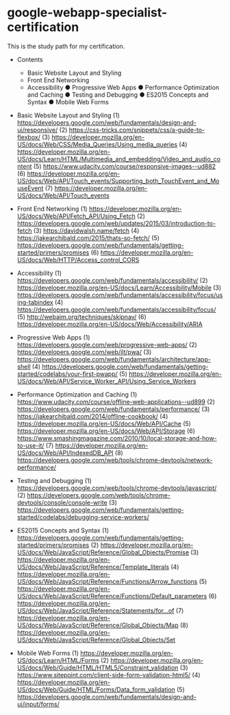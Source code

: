 # google-webapp-specialist-certification
This is the study path for my certification.

- Contents
	- Basic Website Layout and Styling
	- Front End Networking
	- Accessibility
	 ● Progressive Web Apps
	 ● Performance Optimization and Caching
	 ● Testing and Debugging
	 ● ES2015 Concepts and Syntax
	 ● Mobile Web Forms

- Basic Website Layout and Styling
	(1) https://developers.google.com/web/fundamentals/design-and-ui/responsive/
	(2) https://css-tricks.com/snippets/css/a-guide-to-flexbox/
	(3) https://developer.mozilla.org/en-US/docs/Web/CSS/Media_Queries/Using_media_queries
	(4) https://developer.mozilla.org/en-US/docs/Learn/HTML/Multimedia_and_embedding/Video_and_audio_content
	(5) https://www.udacity.com/course/responsive-images--ud882
	(6) https://developer.mozilla.org/en-US/docs/Web/API/Touch_events/Supporting_both_TouchEvent_and_MouseEvent
	(7) https://developer.mozilla.org/en-US/docs/Web/API/Touch_events

- Front End Networking
	(1) https://developer.mozilla.org/en-US/docs/Web/API/Fetch_API/Using_Fetch
	(2) https://developers.google.com/web/updates/2015/03/introduction-to-fetch
	(3) https://davidwalsh.name/fetch
	(4) https://jakearchibald.com/2015/thats-so-fetch/
	(5) https://developers.google.com/web/fundamentals/getting-started/primers/promises
	(6) https://developer.mozilla.org/en-US/docs/Web/HTTP/Access_control_CORS

- Accessibility
	(1) https://developers.google.com/web/fundamentals/accessibility/
	(2) https://developer.mozilla.org/en-US/docs/Learn/Accessibility/Mobile
	(3) https://developers.google.com/web/fundamentals/accessibility/focus/using-tabindex
	(4) https://developers.google.com/web/fundamentals/accessibility/focus/
	(5) http://webaim.org/techniques/skipnav/
	(6) https://developer.mozilla.org/en-US/docs/Web/Accessibility/ARIA

- Progressive Web Apps
	(1) https://developers.google.com/web/progressive-web-apps/
	(2) https://developers.google.com/web/ilt/pwa/
	(3) https://developers.google.com/web/fundamentals/architecture/app-shell
	(4) https://developers.google.com/web/fundamentals/getting-started/codelabs/your-first-pwapp/
	(5) https://developer.mozilla.org/en-US/docs/Web/API/Service_Worker_API/Using_Service_Workers

- Performance Optimization and Caching
	(1) https://www.udacity.com/course/offline-web-applications--ud899
	(2) https://developers.google.com/web/fundamentals/performance/
	(3) https://jakearchibald.com/2014/offline-cookbook/
	(4) https://developer.mozilla.org/en-US/docs/Web/API/Cache
	(5) https://developer.mozilla.org/en-US/docs/Web/API/Storage
	(6) https://www.smashingmagazine.com/2010/10/local-storage-and-how-to-use-it/
	(7) https://developer.mozilla.org/en-US/docs/Web/API/IndexedDB_API
	(8) https://developers.google.com/web/tools/chrome-devtools/network-performance/

- Testing and Debugging
	(1) https://developers.google.com/web/tools/chrome-devtools/javascript/
	(2) https://developers.google.com/web/tools/chrome-devtools/console/console-write
	(3) https://developers.google.com/web/fundamentals/getting-started/codelabs/debugging-service-workers/

- ES2015 Concepts and Syntax
	(1) https://developers.google.com/web/fundamentals/getting-started/primers/promises
	(2) https://developer.mozilla.org/en-US/docs/Web/JavaScript/Reference/Global_Objects/Promise
	(3) https://developer.mozilla.org/en-US/docs/Web/JavaScript/Reference/Template_literals
	(4) https://developer.mozilla.org/en-US/docs/Web/JavaScript/Reference/Functions/Arrow_functions
	(5) https://developer.mozilla.org/en-US/docs/Web/JavaScript/Reference/Functions/Default_parameters
	(6) https://developer.mozilla.org/en-US/docs/Web/JavaScript/Reference/Statements/for...of
	(7) https://developer.mozilla.org/en-US/docs/Web/JavaScript/Reference/Global_Objects/Map
	(8) https://developer.mozilla.org/en-US/docs/Web/JavaScript/Reference/Global_Objects/Set

- Mobile Web Forms
	(1) https://developer.mozilla.org/en-US/docs/Learn/HTML/Forms
	(2) https://developer.mozilla.org/en-US/docs/Web/Guide/HTML/HTML5/Constraint_validation
	(3) https://www.sitepoint.com/client-side-form-validation-html5/
	(4) https://developer.mozilla.org/en-US/docs/Web/Guide/HTML/Forms/Data_form_validation
	(5) https://developers.google.com/web/fundamentals/design-and-ui/input/forms/
